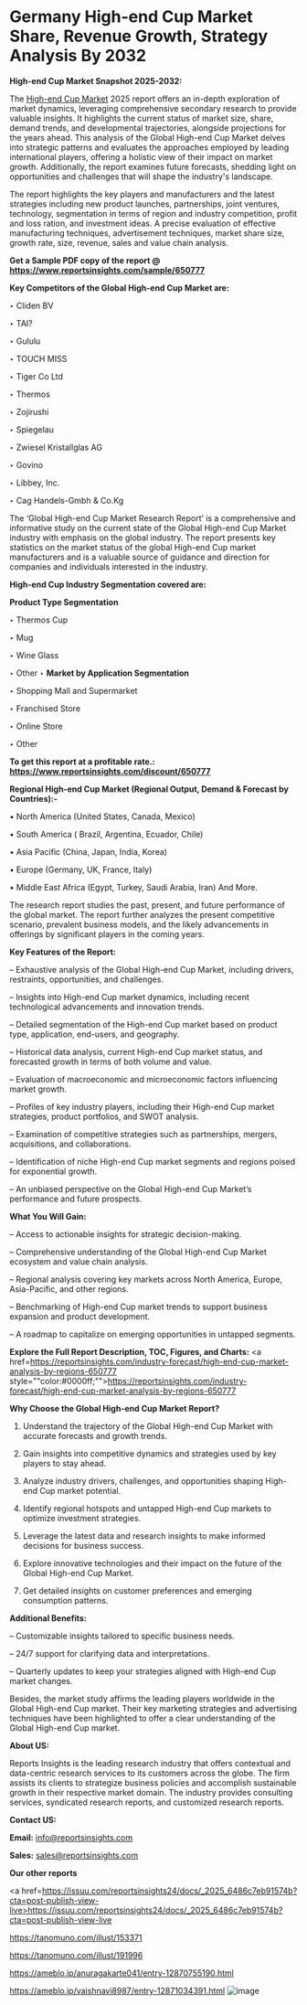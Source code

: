# Germany High-end Cup Market Share, Revenue Growth, Strategy Analysis By 2032

<strong>High-end Cup Market Snapshot 2025-2032:</strong>

The <a href=https://www.reportsinsights.com/sample/650777>High-end Cup Market</a> 2025 report offers an in-depth exploration of market dynamics, leveraging comprehensive secondary research to provide valuable insights. It highlights the current status of market size, share, demand trends, and developmental trajectories, alongside projections for the years ahead. This analysis of the Global High-end Cup Market delves into strategic patterns and evaluates the approaches employed by leading international players, offering a holistic view of their impact on market growth. Additionally, the report examines future forecasts, shedding light on opportunities and challenges that will shape the industry's landscape.

The report highlights the key players and manufacturers and the latest strategies including new product launches, partnerships, joint ventures, technology, segmentation in terms of region and industry competition, profit and loss ration, and investment ideas. A precise evaluation of effective manufacturing techniques, advertisement techniques, market share size, growth rate, size, revenue, sales and value chain analysis.

<strong>Get a Sample PDF copy of the report @ <a href=https://www.reportsinsights.com/sample/650777 style=color:#0000ff;>https://www.reportsinsights.com/sample/650777</a></strong>

<strong>Key Competitors of the Global High-end Cup Market are:</strong>

‣ Cliden BV

‣ TAI?

‣ Gululu

‣ TOUCH MISS

‣ Tiger Co Ltd

‣ Thermos

‣ Zojirushi

‣ Spiegelau

‣ Zwiesel Kristallglas AG

‣ Govino

‣ Libbey, Inc.

‣ Cag Handels-Gmbh & Co.Kg

The ‘Global High-end Cup Market Research Report’ is a comprehensive and informative study on the current state of the Global High-end Cup Market industry with emphasis on the global industry. The report presents key statistics on the market status of the global High-end Cup market manufacturers and is a valuable source of guidance and direction for companies and individuals interested in the industry.

<strong>High-end Cup Industry Segmentation covered are:</strong>

<strong>Product Type Segmentation</strong>

‣ Thermos Cup

‣ Mug

‣ Wine Glass

‣ Other
‣ 
<strong>Market by Application Segmentation</strong>

‣ Shopping Mall and Supermarket

‣ Franchised Store

‣ Online Store

‣ Other

<strong>To get this report at a profitable rate.: <a href=https://www.reportsinsights.com/discount/650777 style=color:#0000ff;>https://www.reportsinsights.com/discount/650777</a></strong>

<strong>Regional High-end Cup Market (Regional Output, Demand &amp; Forecast by Countries):-</strong>

• North America (United States, Canada, Mexico)

• South America ( Brazil, Argentina, Ecuador, Chile)

• Asia Pacific (China, Japan, India, Korea)

• Europe (Germany, UK, France, Italy)

• Middle East Africa (Egypt, Turkey, Saudi Arabia, Iran) And More.

The research report studies the past, present, and future performance of the global market. The report further analyzes the present competitive scenario, prevalent business models, and the likely advancements in offerings by significant players in the coming years.

<strong>Key Features of the Report:</strong>

– Exhaustive analysis of the Global High-end Cup Market, including drivers, restraints, opportunities, and challenges.

– Insights into High-end Cup market dynamics, including recent technological advancements and innovation trends.

– Detailed segmentation of the High-end Cup market based on product type, application, end-users, and geography.

– Historical data analysis, current High-end Cup market status, and forecasted growth in terms of both volume and value.

– Evaluation of macroeconomic and microeconomic factors influencing market growth.

– Profiles of key industry players, including their High-end Cup market strategies, product portfolios, and SWOT analysis.

– Examination of competitive strategies such as partnerships, mergers, acquisitions, and collaborations.

– Identification of niche High-end Cup market segments and regions poised for exponential growth.

– An unbiased perspective on the Global High-end Cup Market’s performance and future prospects.

<strong>What You Will Gain:</strong>

– Access to actionable insights for strategic decision-making.

– Comprehensive understanding of the Global High-end Cup Market ecosystem and value chain analysis.

– Regional analysis covering key markets across North America, Europe, Asia-Pacific, and other regions.

– Benchmarking of High-end Cup market trends to support business expansion and product development.

– A roadmap to capitalize on emerging opportunities in untapped segments.

<strong>Explore the Full Report Description, TOC, Figures, and Charts:</strong>
<a href=https://reportsinsights.com/industry-forecast/high-end-cup-market-analysis-by-regions-650777 style=""color:#0000ff;"">https://reportsinsights.com/industry-forecast/high-end-cup-market-analysis-by-regions-650777</a>

<strong>Why Choose the Global High-end Cup Market Report?</strong>

1. Understand the trajectory of the Global High-end Cup Market with accurate forecasts and growth trends.

2. Gain insights into competitive dynamics and strategies used by key players to stay ahead.

3. Analyze industry drivers, challenges, and opportunities shaping High-end Cup market potential.

4. Identify regional hotspots and untapped High-end Cup markets to optimize investment strategies.

5. Leverage the latest data and research insights to make informed decisions for business success.

6. Explore innovative technologies and their impact on the future of the Global High-end Cup Market.

7. Get detailed insights on customer preferences and emerging consumption patterns.

<strong>Additional Benefits:</strong>

– Customizable insights tailored to specific business needs.

– 24/7 support for clarifying data and interpretations.

– Quarterly updates to keep your strategies aligned with High-end Cup market changes.

Besides, the market study affirms the leading players worldwide in the Global High-end Cup market. Their key marketing strategies and advertising techniques have been highlighted to offer a clear understanding of the Global High-end Cup market.

<strong><strong>About US</strong>:</strong>

Reports Insights is the leading research industry that offers contextual and data-centric research services to its customers across the globe. The firm assists its clients to strategize business policies and accomplish sustainable growth in their respective market domain. The industry provides consulting services, syndicated research reports, and customized research reports.

<strong>Contact US:</strong>

<p class=><b>Email:</b> <a href=mailto:info@reportsinsights.com>info@reportsinsights.com</a></p>
<p class=><b>Sales:</b> <a href=mailto:sales@reportsinsights.com>sales@reportsinsights.com</a></p>

<strong>Our other reports</strong>

<a href=https://issuu.com/reportsinsights24/docs/_2025_6486c7eb91574b?cta=post-publish-view-live>https://issuu.com/reportsinsights24/docs/_2025_6486c7eb91574b?cta=post-publish-view-live</a>

<a href=https://tanomuno.com/illust/153371>https://tanomuno.com/illust/153371</a>

<a href=https://tanomuno.com/illust/191996>https://tanomuno.com/illust/191996</a>

<a href=https://ameblo.jp/anuragakarte041/entry-12870755190.html>https://ameblo.jp/anuragakarte041/entry-12870755190.html</a>

<a href=https://ameblo.jp/vaishnavi8987/entry-12871034391.html>https://ameblo.jp/vaishnavi8987/entry-12871034391.html</a>
![image](https://github.com/user-attachments/assets/db230019-c407-4103-ad64-87f71035d2c2)
